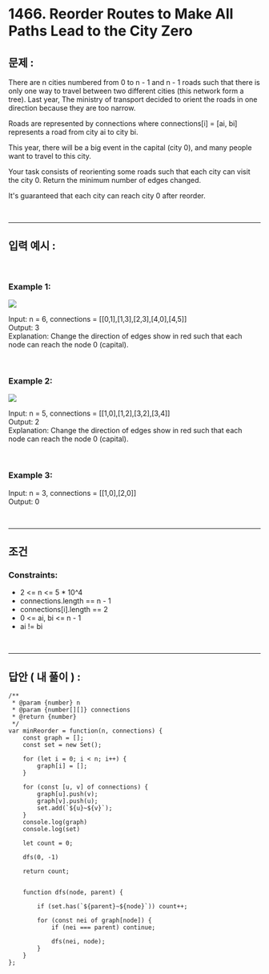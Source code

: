 # 1466. Reorder Routes to Make All Paths Lead to the City Zero

## 문제 :

There are n cities numbered from 0 to n - 1 and n - 1 roads such that there is only one way to travel between two different cities (this network form a tree). Last year, The ministry of transport decided to orient the roads in one direction because they are too narrow.

Roads are represented by connections where connections[i] = [ai, bi] represents a road from city ai to city bi.

This year, there will be a big event in the capital (city 0), and many people want to travel to this city.

Your task consists of reorienting some roads such that each city can visit the city 0. Return the minimum number of edges changed.

It's guaranteed that each city can reach city 0 after reorder.

<br/>

---

## 입력 예시 :

<br/>

### Example 1:

<img src = 'https://assets.leetcode.com/uploads/2020/05/13/sample_1_1819.png'>

<br/>

Input: n = 6, connections = [[0,1],[1,3],[2,3],[4,0],[4,5]]
<br/>
Output: 3
<br/>
Explanation: Change the direction of edges show in red such that each node can reach the node 0 (capital).

<br/>

### Example 2:

<img src = 'https://assets.leetcode.com/uploads/2020/05/13/sample_2_1819.png'>

<br/>

Input: n = 5, connections = [[1,0],[1,2],[3,2],[3,4]]
<br/>
Output: 2
<br/>
Explanation: Change the direction of edges show in red such that each node can reach the node 0 (capital).

<br/>

### Example 3:

Input: n = 3, connections = [[1,0],[2,0]]
<br/>
Output: 0

<br/>

---

## 조건

### Constraints:

- 2 <= n <= 5 \* 10^4
- connections.length == n - 1
- connections[i].length == 2
- 0 <= ai, bi <= n - 1
- ai != bi

<br/>

---

## 답안 ( 내 풀이 ) :

```
/**
 * @param {number} n
 * @param {number[][]} connections
 * @return {number}
 */
var minReorder = function(n, connections) {
    const graph = [];
    const set = new Set();

    for (let i = 0; i < n; i++) {
        graph[i] = [];
    }

    for (const [u, v] of connections) {
        graph[u].push(v);
        graph[v].push(u);
        set.add(`${u}~${v}`);
    }
    console.log(graph)
    console.log(set)

    let count = 0;

    dfs(0, -1)

    return count;


    function dfs(node, parent) {

        if (set.has(`${parent}~${node}`)) count++;

        for (const nei of graph[node]) {
            if (nei === parent) continue;

            dfs(nei, node);
        }
    }
};
```
